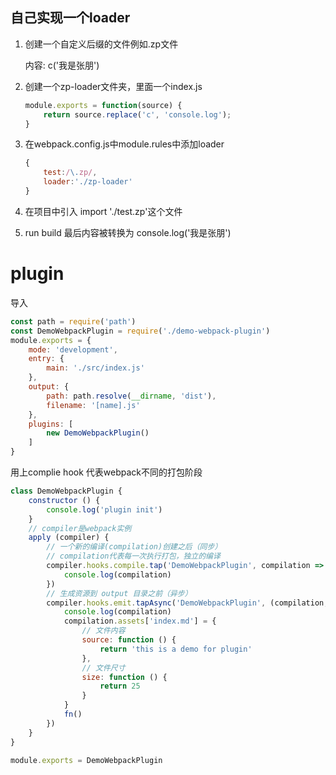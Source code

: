 ## 自己实现一个loader

1. 创建一个自定义后缀的文件例如.zp文件

   内容: c('我是张朋')

2. 创建一个zp-loader文件夹，里面一个index.js

   ```js
   module.exports = function(source) {
       return source.replace('c', 'console.log');
   }
   ```

   

3. 在webpack.config.js中module.rules中添加loader

   ```js
   {
       test:/\.zp/,
       loader:'./zp-loader'
   }
   ```

   

4. 在项目中引入 import './test.zp'这个文件

5. run build 最后内容被转换为 console.log('我是张朋')

# plugin

导入

```js
const path = require('path')
const DemoWebpackPlugin = require('./demo-webpack-plugin')
module.exports = {
    mode: 'development',
    entry: {
        main: './src/index.js'
    },
    output: {
        path: path.resolve(__dirname, 'dist'),
        filename: '[name].js'
    },
    plugins: [
        new DemoWebpackPlugin()
    ]
}

```

用上complie hook 代表webpack不同的打包阶段

```js
class DemoWebpackPlugin {
    constructor () {
        console.log('plugin init')
    }
    // compiler是webpack实例
    apply (compiler) {
        // 一个新的编译(compilation)创建之后（同步）
        // compilation代表每一次执行打包，独立的编译
        compiler.hooks.compile.tap('DemoWebpackPlugin', compilation => {
            console.log(compilation)
        })
        // 生成资源到 output 目录之前（异步）
        compiler.hooks.emit.tapAsync('DemoWebpackPlugin', (compilation, fn) => {
            console.log(compilation)
            compilation.assets['index.md'] = {
                // 文件内容
                source: function () {
                    return 'this is a demo for plugin'
                },
                // 文件尺寸
                size: function () {
                    return 25
                }
            }
            fn()
        })
    }
}

module.exports = DemoWebpackPlugin

```

